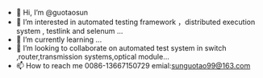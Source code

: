 - 👋 Hi, I’m @guotaosun
- 👀 I’m interested in automated testing framework ，distributed execution system , testlink and selenum  ...
- 🌱 I’m currently learning ...
- 💞️ I’m looking to collaborate on automated test system in switch ,router,transmission systems,optical module...
- 📫 How to reach me 0086-13667150729  emial:sunguotao99@163.com

<!---
guotaosun/guotaosun is a ✨ special ✨ repository because its `README.md` (this file) appears on your GitHub profile.
You can click the Preview link to take a look at your changes.
--->
